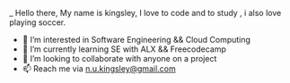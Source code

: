 _ Hello there, My name is kingsley, I love to code and to study , i also love playing soccer.
- 👀 I’m interested in Software Engineering && Cloud Computing
- 🌱 I’m currently learning SE with ALX && Freecodecamp
- 💞️ I’m looking to collaborate with anyone on a project
- 📫 Reach me via n.u.kingsley@gmail.com

<!---
iamukn/iamukn is a ✨ special ✨ repository because its `README.md` (this file) appears on your GitHub profile.
You can click the Preview link to take a look at your changes.
--->
